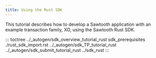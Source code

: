```yaml
---
title: Using the Rust SDK
---
```


This tutorial describes how to develop a Sawtooth application with an
example transaction family, XO, using the Sawtooth Rust SDK.

::: toctree
../\_autogen/sdk_overview_tutorial_rust sdk_prerequisites
./rust_sdk_import.rst ../\_autogen/sdk_TP_tutorial_rust
../\_autogen/sdk_submit_tutorial_rust ../sdk_rust
:::

<!--
  Licensed under Creative Commons Attribution 4.0 International License
  https://creativecommons.org/licenses/by/4.0/
-->
